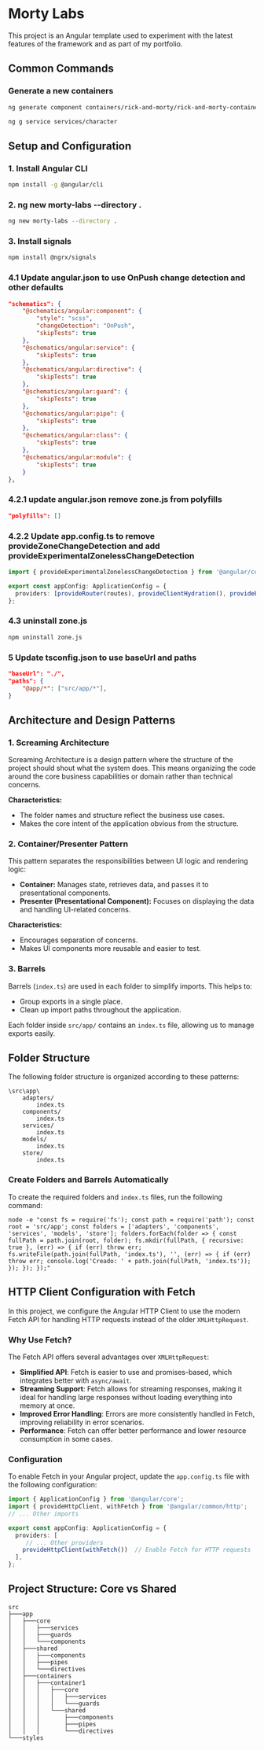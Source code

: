 # Morty Labs

This project is an Angular template used to experiment with the latest features of the framework and as part of my portfolio.

## Common Commands

### Generate a new containers
```bash
ng generate component containers/rick-and-morty/rick-and-morty-container --inline-style --flat
```
```bash
ng g service services/character
```

## Setup and Configuration

### 1. Install Angular CLI
```bash
npm install -g @angular/cli
```
### 2. ng new morty-labs --directory .

```bash
ng new morty-labs --directory .
```

### 3. Install signals
```bash
npm install @ngrx/signals
```

### 4.1 Update angular.json to use OnPush change detection and other defaults
```json
"schematics": {
    "@schematics/angular:component": {
        "style": "scss",
        "changeDetection": "OnPush",
        "skipTests": true
    },
    "@schematics/angular:service": {
        "skipTests": true
    },
    "@schematics/angular:directive": {
        "skipTests": true
    },
    "@schematics/angular:guard": {
        "skipTests": true
    },
    "@schematics/angular:pipe": {
        "skipTests": true
    },
    "@schematics/angular:class": {
        "skipTests": true
    },
    "@schematics/angular:module": {
        "skipTests": true
    }
},
```

### 4.2.1 update angular.json remove zone.js from polyfills
```json
"polyfills": []
```
### 4.2.2 Update app.config.ts to remove provideZoneChangeDetection and add provideExperimentalZonelessChangeDetection
```typescript
import { provideExperimentalZonelessChangeDetection } from '@angular/core';

export const appConfig: ApplicationConfig = {
  providers: [provideRouter(routes), provideClientHydration(), provideExperimentalZonelessChangeDetection()]
};
```

### 4.3 uninstall zone.js
```bash
npm uninstall zone.js
```

### 5 Update tsconfig.json to use baseUrl and paths
```json
"baseUrl": "./",
"paths": {
    "@app/*": ["src/app/*"],
}
```

## Architecture and Design Patterns

### 1. Screaming Architecture

Screaming Architecture is a design pattern where the structure of the project should shout what the system does. This means organizing the code around the core business capabilities or domain rather than technical concerns.

**Characteristics:**
- The folder names and structure reflect the business use cases.
- Makes the core intent of the application obvious from the structure.

### 2. Container/Presenter Pattern

This pattern separates the responsibilities between UI logic and rendering logic:
- **Container:** Manages state, retrieves data, and passes it to presentational components.
- **Presenter (Presentational Component):** Focuses on displaying the data and handling UI-related concerns.

**Characteristics:**
- Encourages separation of concerns.
- Makes UI components more reusable and easier to test.

### 3. Barrels

Barrels (`index.ts`) are used in each folder to simplify imports. This helps to:
- Group exports in a single place.
- Clean up import paths throughout the application.

Each folder inside `src/app/` contains an `index.ts` file, allowing us to manage exports easily.

## Folder Structure

The following folder structure is organized according to these patterns:

```
\src\app\
    adapters/
        index.ts
    components/
        index.ts
    services/
        index.ts
    models/
        index.ts
    store/
        index.ts
```

### Create Folders and Barrels Automatically

To create the required folders and `index.ts` files, run the following command:

```
node -e "const fs = require('fs'); const path = require('path'); const root = 'src/app'; const folders = ['adapters', 'components', 'services', 'models', 'store']; folders.forEach(folder => { const fullPath = path.join(root, folder); fs.mkdir(fullPath, { recursive: true }, (err) => { if (err) throw err; fs.writeFile(path.join(fullPath, 'index.ts'), '', (err) => { if (err) throw err; console.log('Creado: ' + path.join(fullPath, 'index.ts')); }); }); });"

```

## HTTP Client Configuration with Fetch

In this project, we configure the Angular HTTP Client to use the modern Fetch API for handling HTTP requests instead of the older `XMLHttpRequest`.

### Why Use Fetch?

The Fetch API offers several advantages over `XMLHttpRequest`:
- **Simplified API**: Fetch is easier to use and promises-based, which integrates better with `async/await`.
- **Streaming Support**: Fetch allows for streaming responses, making it ideal for handling large responses without loading everything into memory at once.
- **Improved Error Handling**: Errors are more consistently handled in Fetch, improving reliability in error scenarios.
- **Performance**: Fetch can offer better performance and lower resource consumption in some cases.

### Configuration

To enable Fetch in your Angular project, update the `app.config.ts` file with the following configuration:

```typescript
import { ApplicationConfig } from '@angular/core';
import { provideHttpClient, withFetch } from '@angular/common/http';
// ... Other imports

export const appConfig: ApplicationConfig = {
  providers: [
     // ... Other providers
    provideHttpClient(withFetch())  // Enable Fetch for HTTP requests
  ],
};
```

## Project Structure: Core vs Shared
```
src
├───app
│   ├───core
│   │   ├───services
│   │   ├───guards
│   │   └───components
│   ├───shared
│   │   ├───components
│   │   ├───pipes
│   │   └───directives
│   ├───containers
│   │   ├───container1
│   │   │   ├───core
│   │   │   │   ├───services
│   │   │   │   └───guards
│   │   │   └───shared
│   │   │       ├───components
│   │   │       ├───pipes
│   │   │       └───directives
└───styles
```